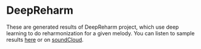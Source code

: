 # DeepReharm

These are generated results of DeepReharm project, which use deep learning to do reharmonization for a given melody. You can listen to sample results [here](http://nbviewer.jupyter.org/github/YearnyeenHo/DeepReharm/blob/master/result.ipynb) or on [soundCloud](https://soundcloud.com/user-800546960/).



